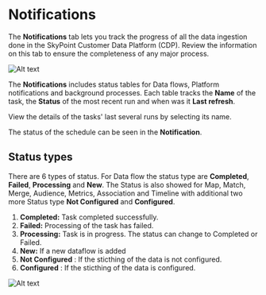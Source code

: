 # Notifications

The **Notifications** tab lets you track the progress of all the data ingestion done in the SkyPoint Customer Data Platform (CDP). Review the information on this tab to ensure the completeness of any major process.

![Alt text](https://github.com/skypointcloud/platform/blob/master/docs/doc_snippets/notification.png?raw=true)

The **Notifications** includes status tables for Data flows, Platform notifications and background processes. Each table tracks the **Name** of the task, the **Status** of the most recent run and when was it **Last refresh**.

View the details of the tasks' last several runs by selecting its name.

The status of the schedule can be seen in the **Notification**.

## Status types
There are 6 types of status. For Data flow the status type are **Completed**, **Failed**, **Processing** and **New**. The Status is also showed for Map, Match, Merge, Audience, Metrics, Association and Timeline with additional two more Status type **Not Configured** and **Configured**.

1. **Completed:** Task completed successfully.
1. **Failed:** Processing of the task has failed.
1. **Processing:** Task is in progress. The status can change to Completed or Failed.
1. **New:** If a new dataflow is added
1. **Not Configured** : If the sticthing of the data is not configured.
1. **Configured** : If the sticthing of the data is configured.

![Alt text](https://github.com/skypointcloud/platform/blob/master/docs/doc_snippets/notificationRecords.png?raw=true)